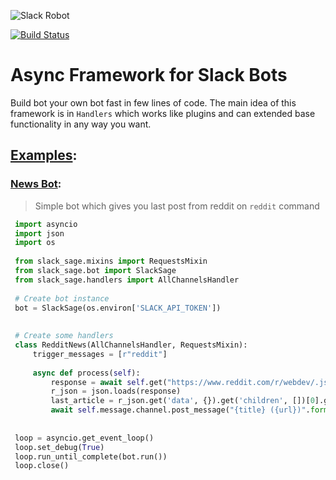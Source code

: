 ![Slack Robot](https://www.wired.com/wp-content/uploads/2015/08/SlackBot-featured1.jpg)

[![Build Status](https://travis-ci.org/jaklimoff/slack-sage.svg?branch=master)](https://travis-ci.org/jaklimoff/slack-sage)

# Async Framework for Slack Bots
 Build bot your own bot fast in few lines of code. 
 The main idea of this framework is in `Handlers` which works like plugins and can extended base functionality in any way you want. 
 
 
## [Examples](https://github.com/jaklimoff/slack-sage/tree/master/demo):

 
### [News Bot](https://github.com/jaklimoff/slack-sage/blob/master/demo/news_bot.py):
> Simple bot which gives you last post from reddit on `reddit` command

```python
 import asyncio
 import json
 import os
 
 from slack_sage.mixins import RequestsMixin
 from slack_sage.bot import SlackSage
 from slack_sage.handlers import AllChannelsHandler
 
 # Create bot instance
 bot = SlackSage(os.environ['SLACK_API_TOKEN'])
 
 
 # Create some handlers
 class RedditNews(AllChannelsHandler, RequestsMixin):
     trigger_messages = [r"reddit"]
 
     async def process(self):
         response = await self.get("https://www.reddit.com/r/webdev/.json")
         r_json = json.loads(response)
         last_article = r_json.get('data', {}).get('children', [])[0].get('data')
         await self.message.channel.post_message("{title} ({url})".format(**last_article))
 
 
 loop = asyncio.get_event_loop()
 loop.set_debug(True)
 loop.run_until_complete(bot.run())
 loop.close()

```
